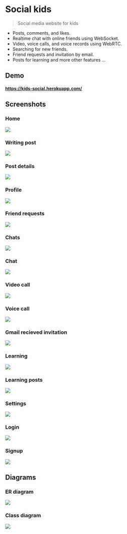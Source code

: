 # Social kids

> Social media website for kids

- Posts, comments, and likes.
- Realtime chat with online friends using WebSocket.
- Video, voice calls, and voice records using WebRTC.
- Searching for new friends.
- Friend requests and invitation by email.
- Posts for learning and more other features ...

## Demo

#### https://kids-social.herokuapp.com/

## Screenshots

### Home
<img src="https://user-images.githubusercontent.com/78452508/168935876-27d0ed26-29ca-473f-887f-268f00020e76.png"/>

### Writing post
<img src="https://user-images.githubusercontent.com/78452508/168935896-cb2d1e61-723c-495d-9810-e39298f1d347.png"/>

### Post details
<img src="https://user-images.githubusercontent.com/78452508/168941041-f75dc03d-37bf-4529-a30e-f009b8ff1e8f.png"/>

### Profile
<img src="https://user-images.githubusercontent.com/78452508/168935898-4bea1e77-b54b-4686-b4f6-8a5ac3c096c9.png"/>

### Friend requests
<img src="https://user-images.githubusercontent.com/78452508/168935894-d7fa3fe2-f1d1-43df-ac8d-0b57299a1f92.png"/>

### Chats
<img src="https://user-images.githubusercontent.com/78452508/168935893-31e213bb-c8c9-45ac-9670-9d0769df38aa.png"/>

### Chat
<img src="https://user-images.githubusercontent.com/78452508/168935892-82c8476f-40c8-4105-9e46-6b0f6e6d53d4.png"/>

### Video call
<img src="https://user-images.githubusercontent.com/78452508/168935869-8022d140-0f1e-4dd7-b2d0-801b2d27e2d1.png"/>

### Voice call
<img src="https://user-images.githubusercontent.com/78452508/168935890-5be8a609-d647-4c23-8bb1-42b16459d2e7.png"/>

### Gmail recieved invitation
<img src="https://user-images.githubusercontent.com/78452508/168935881-a65c7a0c-2f6b-4ba5-b831-351323d732a7.png"/>

### Learning
<img src="https://user-images.githubusercontent.com/78452508/168935888-7129654e-8e0d-48e1-9150-c58731ad857e.png"/>

### Learning posts
<img src="https://user-images.githubusercontent.com/78452508/168941108-bd38c1fb-f1a0-452f-ab12-2484dc4deffe.png"/>

### Settings
<img src="https://user-images.githubusercontent.com/78452508/168935887-95ef3b76-152c-4561-be70-f47b38063442.png"/>

### Login
<img src="https://user-images.githubusercontent.com/78452508/168935875-d35044c7-30f1-4f1a-ad1e-7e77ffa2f10a.png"/>

### Signup
<img src="https://user-images.githubusercontent.com/78452508/168935872-5cf938d3-8d5a-419c-9cb7-63fd40729c65.png"/>

## Diagrams

### ER diagram
<img src="https://user-images.githubusercontent.com/78452508/170824075-9820d24e-4b29-4da4-bcc7-77d174605fbd.jpg"/>

### Class diagram
<img src="https://user-images.githubusercontent.com/78452508/170824331-c7b253e3-f8c2-4b6c-a2a3-e80785f0e94d.jpg"/>



